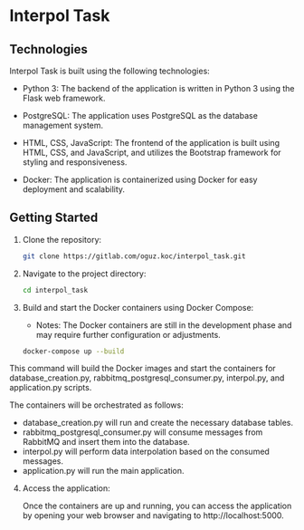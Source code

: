 # Interpol Task

## Technologies

Interpol Task is built using the following technologies:

- Python 3: The backend of the application is written in Python 3 using the Flask web framework.

- PostgreSQL: The application uses PostgreSQL as the database management system.

- HTML, CSS, JavaScript: The frontend of the application is built using HTML, CSS, and JavaScript, and utilizes the Bootstrap framework for styling and responsiveness.

- Docker: The application is containerized using Docker for easy deployment and scalability.
## Getting Started

1. Clone the repository:

   ```bash
   git clone https://gitlab.com/oguz.koc/interpol_task.git

2. Navigate to the project directory:

   ```bash
   cd interpol_task

3. Build and start the Docker containers using Docker Compose:
   - Notes: The Docker containers are still in the development phase and may require further configuration or adjustments.

    ```bash
    docker-compose up --build
   
This command will build the Docker images and start the containers for database_creation.py, rabbitmq_postgresql_consumer.py, interpol.py, and application.py scripts.

The containers will be orchestrated as follows:

 - database_creation.py will run and create the necessary database tables.
 - rabbitmq_postgresql_consumer.py will consume messages from RabbitMQ and insert them into the database.
 - interpol.py will perform data interpolation based on the consumed messages.
 - application.py will run the main application.
4. Access the application:

    Once the containers are up and running, you can access the application by opening your web browser and navigating to http://localhost:5000.

